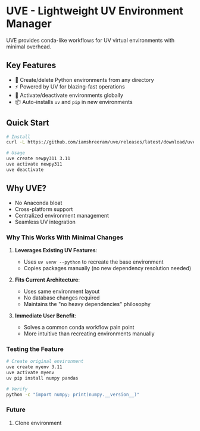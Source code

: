 # UVE - Lightweight UV Environment Manager
UVE provides conda-like workflows for UV virtual environments with minimal overhead.

## Key Features
- 🚀 Create/delete Python environments from any directory
- ⚡ Powered by UV for blazing-fast operations
- 🔄 Activate/deactivate environments globally
- 📦 Auto-installs `uv` and `pip` in new environments

## Quick Start
```bash
# Install
curl -L https://github.com/iamshreeram/uve/releases/latest/download/uve-install.sh | bash

# Usage
uve create newpy311 3.11
uve activate newpy311
uve deactivate
```

## Why UVE?
- No Anaconda bloat
- Cross-platform support
- Centralized environment management
- Seamless UV integration


### **Why This Works With Minimal Changes**
1. **Leverages Existing UV Features**:
   - Uses `uv venv --python` to recreate the base environment
   - Copies packages manually (no new dependency resolution needed)

2. **Fits Current Architecture**:
   - Uses same environment layout
   - No database changes required
   - Maintains the "no heavy dependencies" philosophy

3. **Immediate User Benefit**:
   - Solves a common conda workflow pain point
   - More intuitive than recreating environments manually

### **Testing the Feature**
```bash
# Create original environment
uve create myenv 3.11
uve activate myenv
uv pip install numpy pandas

# Verify
python -c "import numpy; print(numpy.__version__)"
```

### Future 
1. Clone environment
